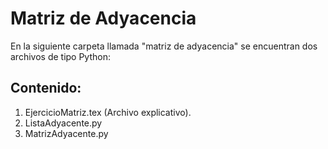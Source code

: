 # Matriz de Adyacencia
En la siguiente carpeta llamada "matriz de adyacencia" se encuentran dos archivos de tipo Python:

## Contenido:
 1. EjercicioMatriz.tex (Archivo explicativo).
 2. ListaAdyacente.py
 3. MatrizAdyacente.py
